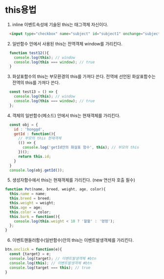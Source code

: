 # this용법

1. inline 이벤트속성에 기술된 this는 태그객체 자신이다.
  ```html
    <input type="checkbox" name="subject" id="subject1" onchange="subjectChanged(this);">
  ```

2. 일반함수 안에서 사용된 this는 전역객체 window를 가리킨다.
  ```js
    function test12(){
      console.log(this); // window
      console.log(this === window); // true
    }
  ```
3. 화살표함수의 this는 부모환경의 this를 가져다 쓴다. 전역에 선언된 화살표함수는 전역의 this를 가져다 쓴다.
  ```js
    const test13 = () => {
      console.log(this); // window
      console.log(this === window); // true
    };
  ```
4. 객체의 일반함수(메소드) 안에서 this는 현재객체를 가리킨다.
  ```js
    const obj = {
      id : 'honggd',
      getId : function(){
        // 부모의 this 현재객체
        (() => {
          console.log('getId안의 화살표 함수', this); // 부모의 this
        })();
        return this.id;
      }
    }
    console.log(obj.getId());
  ```
5. 생성자함수에서 this는 현재객체를 가리킨다. (new 연산자 호출 필수)
   
  ```js 
  function Pet(name, breed, weight, age, color){
    this.name = name;
    this.breed = breed;
    this.weight = weight;
    this.age = age;
    this.color = color;
    this.bark = function(){
      console.log(this.weight < 10 ? '왈왈' : '멍멍');
    };
  }
  ```
6. 이벤트핸들러함수(일반함수)안의 this는 이벤트발생객체를 가리킨다.
  
  ```js
  btn.onclick = function(e){
    const {target} = e;
    console.log(target); // 이벤트발생객체 #btn
    console.log(this); // 이벤트발생객체 #btn
    console.log(target === this); // true
  }
  ```